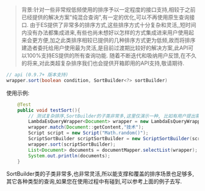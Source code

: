 > 背景:针对一些非常规低频使用的排序予以一定程度的接口支持,相较于之前已经提供的解决方案"纯混合查询",有一定的优化,可以不再使用原生查询接口.
> 由于ES提供了非常多的排序方式,这些排序方式十分复杂和灵活,,短时间内没有办法都集成进来,有些也尚未想好以怎样的方式集成进来用户使用起来会更方便,加之此类排序相较已提供的几种排序方式更为低频,故而将排序建造者委托给用户使用最为灵活,是目前过渡期比较好的解决方案,此API可以100%支持ES提供的所有查询功能. 随着不断迭代和吸纳用户反馈,在不久的将来,对此类超复杂排序我们也会提供开箱即用的API支持,敬请期待.


```java
// api (0.9.7+ 版本支持)
wrapper.sort(boolean condition, SortBuilder<?> sortBuilder)
```

使用示例:
```java
    @Test
    public void testSort(){
        // 测试复杂排序,SortBuilder的子类非常多,这里仅演示一种, 比如有用户提出需要随机获取数据
        LambdaEsQueryWrapper<Document> wrapper = new LambdaEsQueryWrapper<>();
        wrapper.match(Document::getContent,"技术");
        Script script = new Script("Math.random()");
        ScriptSortBuilder scriptSortBuilder = new ScriptSortBuilder(script, ScriptSortBuilder.ScriptSortType.NUMBER);
        wrapper.sort(scriptSortBuilder);
        List<Document> documents = documentMapper.selectList(wrapper);
        System.out.println(documents);
    }
```
SortBuilder类的子类非常多,也非常灵活,所以能支撑和覆盖的排序场景也足够多,其它各种类型的查询,如果您在使用过程中有碰到,可以参考上面的例子去写.
